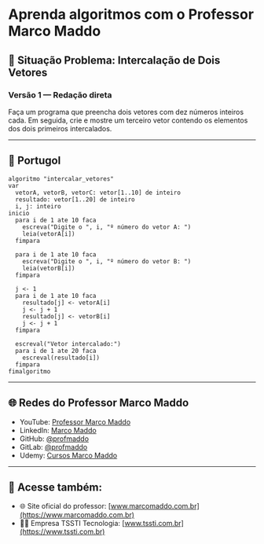 
# Aprenda algoritmos com o Professor Marco Maddo

## 🧠 Situação Problema: Intercalação de Dois Vetores

### Versão 1 — Redação direta
Faça um programa que preencha dois vetores com dez números inteiros cada. Em seguida, crie e mostre um terceiro vetor contendo os elementos dos dois primeiros intercalados.

---

## 💬 Portugol

```portugol
algoritmo "intercalar_vetores"
var
  vetorA, vetorB, vetorC: vetor[1..10] de inteiro
  resultado: vetor[1..20] de inteiro
  i, j: inteiro
inicio
  para i de 1 ate 10 faca
    escreva("Digite o ", i, "º número do vetor A: ")
    leia(vetorA[i])
  fimpara

  para i de 1 ate 10 faca
    escreva("Digite o ", i, "º número do vetor B: ")
    leia(vetorB[i])
  fimpara

  j <- 1
  para i de 1 ate 10 faca
    resultado[j] <- vetorA[i]
    j <- j + 1
    resultado[j] <- vetorB[i]
    j <- j + 1
  fimpara

  escreval("Vetor intercalado:")
  para i de 1 ate 20 faca
    escreval(resultado[i])
  fimpara
fimalgoritmo
```

---

## 🌐 Redes do Professor Marco Maddo

- YouTube: [Professor Marco Maddo](https://www.youtube.com/@ProfessorMarcoMaddo)
- LinkedIn: [Marco Maddo](https://www.linkedin.com/in/marcomaddo/)
- GitHub: [@profmaddo](https://github.com/profmaddo)
- GitLab: [@profmaddo](https://gitlab.com/profmaddo)
- Udemy: [Cursos Marco Maddo](https://www.udemy.com/user/marcomaddo/)

---

## 🚀 Acesse também:

- 🌐 Site oficial do professor: [www.marcomaddo.com.br](https://www.marcomaddo.com.br)
- 🧑‍💼 Empresa TSSTI Tecnologia: [www.tssti.com.br](https://www.tssti.com.br)
